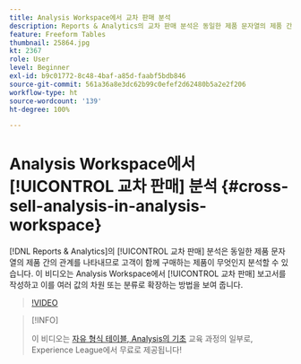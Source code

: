 ```yaml
---
title: Analysis Workspace에서 교차 판매 분석
description: Reports & Analytics의 교차 판매 분석은 동일한 제품 문자열의 제품 간의 관계를 나타내므로 고객이 함께 구매하는 제품이 무엇인지 분석할 수 있습니다. 이 비디오는 Analysis Workspace에서 교차 판매 보고서를 작성하고 이를 여러 값의 차원 또는 분류로 확장하는 방법을 보여 줍니다.
feature: Freeform Tables
thumbnail: 25864.jpg
kt: 2367
role: User
level: Beginner
exl-id: b9c01772-8c48-4baf-a85d-faabf5bdb846
source-git-commit: 561a36a8e3dc62b99c0efef2d62480b5a2e2f206
workflow-type: ht
source-wordcount: '139'
ht-degree: 100%

---
```


# Analysis Workspace에서 [!UICONTROL 교차 판매] 분석 {#cross-sell-analysis-in-analysis-workspace}

[!DNL Reports & Analytics]의 [!UICONTROL 교차 판매] 분석은 동일한 제품 문자열의 제품 간의 관계를 나타내므로 고객이 함께 구매하는 제품이 무엇인지 분석할 수 있습니다. 이 비디오는 Analysis Workspace에서 [!UICONTROL 교차 판매] 보고서를 작성하고 이를 여러 값의 차원 또는 분류로 확장하는 방법을 보여 줍니다.

>[!VIDEO](https://video.tv.adobe.com/v/25864/?quality=12)

>[!INFO]
>
> 이 비디오는 [자유 형식 테이블, Analysis의 기초](https://experienceleague.adobe.com/?recommended=Analytics-U-1-2020.3) 교육 과정의 일부로, Experience League에서 무료로 제공됩니다!
